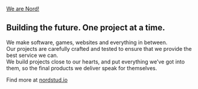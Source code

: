 [We are Nord!](banner.png)

## Building the future. One project at a time.
We make software, games, websites and everything in between.  
Our projects are carefully crafted and tested to ensure that we provide the best service we can.  
We build projects close to our hearts, and put everything we’ve got into them, so the final products we deliver speak for themselves.

Find more at [nordstud.io](https://www.nordstud.io)
